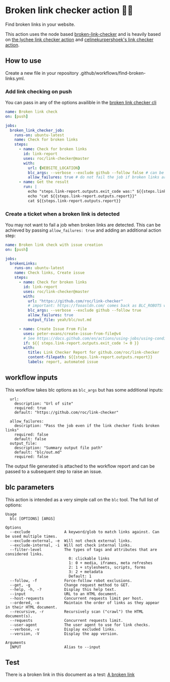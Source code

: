 # Broken link checker action 🕵️‍♂️

Find broken links in your website.

This action uses the node based [broken-link-checker](https://github.com/stevenvachon/broken-link-checker) and is heavily based on [the lychee link checker action](https://github.com/lycheeverse/lychee-action) and [celinekurpershoek's link checker action](https://github.com/celinekurpershoek/link-checker).

## How to use

Create a new file in your repository .github/workflows/find-broken-links.yml.

### Add link checking on push

You can pass in any of the options availible in the [broken link checker cli](https://github.com/stevenvachon/broken-link-checker/blob/main/lib/cli.js#L549-L570)

```yml
name: Broken link check
on: [push]

jobs:
  broken_link_checker_job:
    runs-on: ubuntu-latest
    name: Check for broken links
    steps:
      - name: Check for broken links
        id: link-report
        uses: roc/link-checker@master
        with:
          url: {WEBSITE_LOCATION}
          blc_args: --verbose --exclude github --follow false # can be any blc args
          allow_failures: true # do not fail the job if broken links are found
      - name: Get the result
        run: |
          echo "steps.link-report.outputs.exit_code was:" ${{steps.link-report.outputs.exit_code}}
          echo "cat ${{steps.link-report.outputs.report}}"
          cat ${{steps.link-report.outputs.report}}
```

### Create a ticket when a broken link is detected

You may not want to fail a job when broken links are detected. This can be achieved by passing `allow_failures: true` and adding an additional action step:

```yml
name: Broken link check with issue creation
on: [push]

jobs:
  brokenLinks:
    runs-on: ubuntu-latest
    name: Check links, Create issue
    steps:
      - name: Check for broken links
        id: link-report
        uses: roc/link-checker@master
        with:
          url: "https://github.com/roc/link-checker"
          # important: https://fooasldn.com/ comes back as BLC_ROBOTS without follow=true
          blc_args: --verbose --exclude github --follow true
          allow_failures: true
          output_file: yeah/blc/out.md

      - name: Create Issue From File
        uses: peter-evans/create-issue-from-file@v4
        # See https://docs.github.com/en/actions/using-jobs/using-conditions-to-control-job-execution
        if: ${{ steps.link-report.outputs.exit_code != 0 }}
        with:
          title: Link Checker Report for github.com/roc/link-checker
          content-filepath: ${{steps.link-report.outputs.report}}
          labels: report, automated issue
```

## workflow inputs

This workflow takes blc options as `blc_args` but has some additional inputs:

```
  url:
    description: "Url of site"
    required: true
    default: "https://github.com/roc/link-checker"
```

```
  allow_failures:
    description: "Pass the job even if the link checker finds broken links"
    required: false
    default: false
  output_file:
    description: "Summary output file path"
    default: "blc/out.md"
    required: false
```

The output file generated is attached to the workflow report and can be passed to a subsequent step to raise an issue.

## blc parameters

This action is intended as a very simple call on the `blc` tool. The full list of options:

```
Usage
  blc [OPTIONS] [ARGS]

Options
  --exclude               A keyword/glob to match links against. Can be used multiple times.
  --exclude-external, -e  Will not check external links.
  --exclude-internal, -i  Will not check internal links.
  --filter-level          The types of tags and attributes that are considered links.
                            0: clickable links
                            1: 0 + media, iframes, meta refreshes
                            2: 1 + stylesheets, scripts, forms
                            3: 2 + metadata
                            Default: 1
  --follow, -f            Force-follow robot exclusions.
  --get, -g               Change request method to GET.
  --help, -h, -?          Display this help text.
  --input                 URL to an HTML document.
  --host-requests         Concurrent requests limit per host.
  --ordered, -o           Maintain the order of links as they appear in their HTML document.
  --recursive, -r         Recursively scan ("crawl") the HTML document(s).
  --requests              Concurrent requests limit.
  --user-agent            The user agent to use for link checks.
  --verbose, -v           Display excluded links.
  --version, -V           Display the app version.

Arguments
  INPUT                   Alias to --input
```


## Test

There is a broken link in this document as a test:
[A broken link](https://fooasldn.com/)
